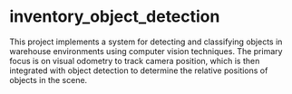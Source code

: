 # inventory_object_detection
This project implements a system for detecting and classifying objects in warehouse environments using computer vision techniques. The primary focus is on visual odometry to track camera position, which is then integrated with object detection to determine the relative positions of objects in the scene.
